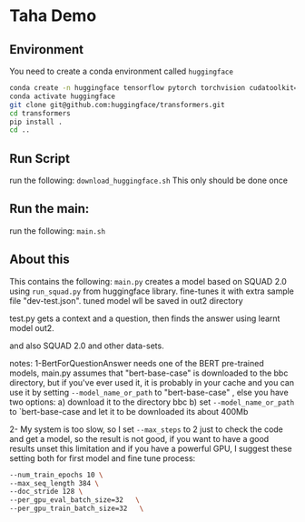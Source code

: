 # Taha Demo

## Environment

You need to create a conda environment called `huggingface`

```bash
conda create -n huggingface tensorflow pytorch torchvision cudatoolkit=10.1 -c pytorch
conda activate huggingface
git clone git@github.com:huggingface/transformers.git
cd transformers
pip install .
cd ..
```


## Run Script 

run the following: `download_huggingface.sh`
This only should be done once


## Run the main:

run the following: `main.sh`


## About this

This contains the following:
`main.py`
creates a model based on SQUAD 2.0 using `run_squad.py` from huggingface library.
fine-tunes it with extra sample file "dev-test.json". tuned model wll be saved in out2 directory

test.py
gets a context and a question, then finds the answer using learnt model out2.

and also SQUAD 2.0 and other data-sets.

notes:
1-BertForQuestionAnswer needs one of the BERT pre-trained models, main.py assumes that "bert-base-case"  is downloaded to the bbc directory, but if you've ever used it, it is probably in your cache and you can use it by setting `--model_name_or_path` to "bert-base-case" , else you have two options:
a) download it to the directory bbc
b) set `--model_name_or_path` to `bert-base-case  and let it to be downloaded its about 400Mb

2- My system is too slow, so I set `--max_steps` to 2 just to check the code and get a model, so the result is not good, if you want to have a good results unset this limitation and if you have a powerful GPU, I suggest these setting both for first model and fine tune process:

```bash
--num_train_epochs 10 \
--max_seq_length 384 \
--doc_stride 128 \
--per_gpu_eval_batch_size=32   \
--per_gpu_train_batch_size=32   \
```
